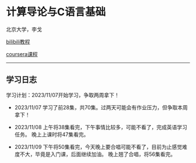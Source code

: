 # 计算导论与C语言基础

北京大学，李戈

[bilibili教程](https://www.bilibili.com/video/BV1Hx411U7iw?p=5&spm_id_from=pageDriver&vd_source=021ea7368e5cb863c0b7cea953713c02)

[coursera课程](https://www.coursera.org/learn/jisuanji-biancheng?specialization=biancheng-suanfa)

-----------------
## 学习日志

学习计划：2023/11/07开始学习，争取两周拿下！

- 2023/11/07
学习了前28集，共70集。过两天可能会有作业压力，但争取本周拿下！

- 2023/11/08
上午将38集看完，下午事情比较多，可能不看了，完成英语学习任务。
晚上上课时将47集看完。

- 2023/11/09
下午将50集看完，今天晚上要合唱可能不看了，目前为止感觉难度不大，毕竟是入门课，后面继续加油。
晚上翘了合唱，将56集看完。
